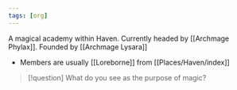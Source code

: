 ```yaml
---
tags: [org]
---
```


A magical academy within Haven. 
Currently headed by [[Archmage Phylax]].
Founded by [[Archmage Lysara]]

- Members are usually [[Loreborne]] from [[Places/Haven/index]] 
> [!question] What do you see as the purpose of magic?

